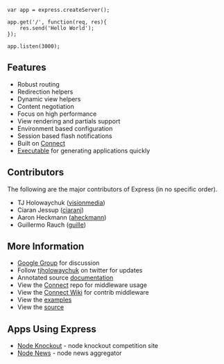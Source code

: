 
    var app = express.createServer();
    
    app.get('/', function(req, res){
        res.send('Hello World');
    });

    app.listen(3000);

## Features

  * Robust routing
  * Redirection helpers
  * Dynamic view helpers
  * Content negotiation
  * Focus on high performance
  * View rendering and partials support
  * Environment based configuration
  * Session based flash notifications
  * Built on [Connect](http://github.com/senchalabs/connect)
  * [Executable](executable.html) for generating applications quickly

## Contributors

The following are the major contributors of Express (in no specific order).

  * TJ Holowaychuk ([visionmedia](http://github.com/visionmedia))
  * Ciaran Jessup ([ciaranj](http://github.com/ciaranj))
  * Aaron Heckmann ([aheckmann](http://github.com/aheckmann))
  * Guillermo Rauch ([guille](http://github.com/guille))

## More Information

  * [Google Group](http://groups.google.com/group/express-js) for discussion
  * Follow [tjholowaychuk](http://twitter.com/tjholowaychuk) on twitter for updates
  * Annotated source [documentation](api.html)
  * View the [Connect](http://github.com/senchalabs/connect) repo for middleware usage
  * View the [Connect Wiki](http://wiki.github.com/senchalabs/connect/) for contrib middleware
  * View the [examples](http://github.com/visionmedia/express/tree/master/examples/)
  * View the [source](http://github.com/visionmedia/express)

## Apps Using Express

  * [Node Knockout](http://nodeknockout.com/) - node knockout competition site
  * [Node News](http://nodejs.se/) - node news aggregator
